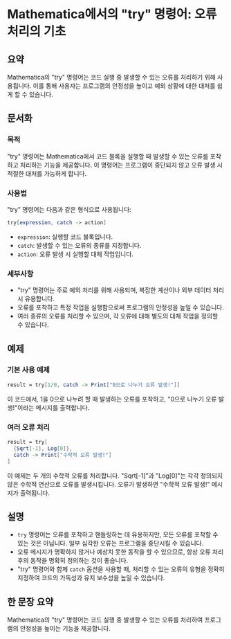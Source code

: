 <!--
Meta Description: # Mathematica에서의 "try" 명령어: 오류 처리의 기초 ## 요약 Mathematica의 "try" 명령어는 코드 실행 중 발생할 수 있는 오류를 처리하기 위해 사용됩니다. 이를 통해 사용자는 프로그램의 안정성을 높이고 예외 상황에 대한 대처를 쉽게 할 수...
Meta Keywords: try, 오류를, 명령어는, 있습니다, catch
-->

# Mathematica에서의 "try" 명령어: 오류 처리의 기초

## 요약
Mathematica의 "try" 명령어는 코드 실행 중 발생할 수 있는 오류를 처리하기 위해 사용됩니다. 이를 통해 사용자는 프로그램의 안정성을 높이고 예외 상황에 대한 대처를 쉽게 할 수 있습니다.

## 문서화

### 목적
"try" 명령어는 Mathematica에서 코드 블록을 실행할 때 발생할 수 있는 오류를 포착하고 처리하는 기능을 제공합니다. 이 명령어는 프로그램이 중단되지 않고 오류 발생 시 적절한 대처를 가능하게 합니다.

### 사용법
"try" 명령어는 다음과 같은 형식으로 사용됩니다:

```mathematica
try[expression, catch -> action]
```

- `expression`: 실행할 코드 블록입니다.
- `catch`: 발생할 수 있는 오류의 종류를 지정합니다.
- `action`: 오류 발생 시 실행할 대체 작업입니다.

### 세부사항
- "try" 명령어는 주로 예외 처리를 위해 사용되며, 복잡한 계산이나 외부 데이터 처리 시 유용합니다.
- 오류를 포착하고 특정 작업을 실행함으로써 프로그램의 안정성을 높일 수 있습니다.
- 여러 종류의 오류를 처리할 수 있으며, 각 오류에 대해 별도의 대체 작업을 정의할 수 있습니다.

## 예제

### 기본 사용 예제

```mathematica
result = try[1/0, catch -> Print["0으로 나누기 오류 발생!"]]
```

이 코드에서, 1을 0으로 나누려 할 때 발생하는 오류를 포착하고, "0으로 나누기 오류 발생!"이라는 메시지를 출력합니다.

### 여러 오류 처리

```mathematica
result = try[
  {Sqrt[-1], Log[0]},
  catch -> Print["수학적 오류 발생!"]
]
```

이 예제는 두 개의 수학적 오류를 처리합니다. "Sqrt[-1]"과 "Log[0]"는 각각 정의되지 않은 수학적 연산으로 오류를 발생시킵니다. 오류가 발생하면 "수학적 오류 발생!" 메시지가 출력됩니다.

## 설명
- `try` 명령어는 오류를 포착하고 핸들링하는 데 유용하지만, 모든 오류를 포착할 수 있는 것은 아닙니다. 일부 심각한 오류는 프로그램을 중단시킬 수 있습니다.
- 오류 메시지가 명확하지 않거나 예상치 못한 동작을 할 수 있으므로, 항상 오류 처리 후의 동작을 명확히 정의하는 것이 좋습니다.
- "try" 명령어와 함께 `catch` 옵션을 사용할 때, 처리할 수 있는 오류의 유형을 정확히 지정하여 코드의 가독성과 유지 보수성을 높일 수 있습니다.

## 한 문장 요약
Mathematica의 "try" 명령어는 코드 실행 중 발생할 수 있는 오류를 처리하여 프로그램의 안정성을 높이는 기능을 제공합니다.